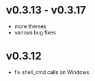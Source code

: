 # v0.3.13 - v0.3.17

- more themes
- various bug fixes

# v0.3.12

- fix shell_cmd calls on Windows
